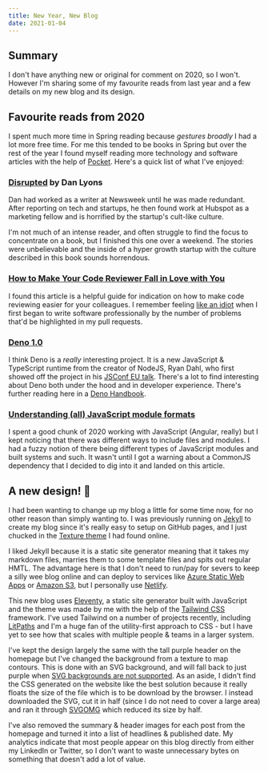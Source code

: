 ```yaml
---
title: New Year, New Blog
date: 2021-01-04
---
```


## Summary
I don't have anything new or original for comment on 2020, so I won't. However I'm sharing some of my favourite reads from last year and a few details on my new blog and its design.

## Favourite reads from 2020
I spent much more time in Spring reading because *gestures broadly* I had a lot more free time. For me this tended to be books in Spring but over the rest of the year I found myself reading more technology and software articles with the help of [Pocket](https://getpocket.com/). Here's a quick list of what I've enjoyed:

### [Disrupted](https://www.goodreads.com/book/show/26030703-disrupted) by Dan Lyons

Dan had worked as a writer at Newsweek until he was made redundant. After reporting on tech and startups, he then found work at Hubspot as a marketing fellow and is horrified by the startup's cult-like culture.

I'm not much of an intense reader, and often struggle to find the focus to concentrate on a book, but I finished this one over a weekend. The stories were unbelievable and the inside of a hyper growth startup with the culture described in this book sounds horrendous.

### [How to Make Your Code Reviewer Fall in Love with You](https://mtlynch.io/code-review-love/)

I found this article is a helpful guide for indication on how to make code reviewing easier for your colleagues. I remember feeling [like an idiot](https://conorhaining.com/posts/feeling-like-an-idiot/) when I first began to write software professionally by the number of problems that'd be highlighted in my pull requests.

### [Deno 1.0](https://deno.land/posts/v1)

I think Deno is a *really* interesting project. It is a new JavaScript & TypeScript runtime from the creator of NodeJS, Ryan Dahl, who first showed off the project in his [JSConf EU talk](https://www.youtube.com/watch?v=M3BM9TB-8yA). There's a lot to find interesting about Deno both under the hood and in developer experience. There's further reading here in a [Deno Handbook](https://flaviocopes.com/deno/).

### [Understanding (all) JavaScript module formats](https://weblogs.asp.net/dixin/understanding-all-javascript-module-formats-and-tools)

I spent a good chunk of 2020 working with JavaScript (Angular, really) but I kept noticing that there was different ways to include files and modules. I had a fuzzy notion of there being different types of JavaScript modules and built systems and such. It wasn't until I got a warning about a CommonJS dependency that I decided to dig into it and landed on this article. 

## A new design! 🥳
I had been wanting to change up my blog a little for some time now, for no other reason than simply wanting to. I was previously running on [Jekyll](https://jekyllrb.com/) to create my blog since it's really easy to setup on GitHub pages, and I just chucked in the [Texture theme](http://jekyllthemes.org/themes/Texture-Theme/) I had found online.

I liked Jekyll because it is a static site generator meaning that it takes my markdown files, marries them to some template files and spits out regular HMTL. The advantage here is that I don't need to run/pay for severs to keep a silly wee blog online and can deploy to services like [Azure Static Web Apps](https://azure.microsoft.com/en-gb/services/app-service/static/) or [Amazon S3](https://aws.amazon.com/s3/), but I personally use [Netlify](https://www.netlify.com/).

This new blog uses [Eleventy](https://www.11ty.dev/), a static site generator built with JavaScript and  the theme was made by me with the help of the [Tailwind CSS](https://tailwindcss.com/) framework. I've used Tailwind on a number of projects recently, including [LitPaths](https://litpaths.app) and I'm a huge fan of the utility-first approach to CSS - but I have yet to see how that scales with multiple people & teams in a larger system.

I've kept the design largely the same with the tall purple header on the homepage but I've changed the background from a texture to map contours. This is done with an SVG background, and will fall back to just purple when [SVG backgrounds are not supported](https://caniuse.com/svg-css). As an aside, I didn't find the CSS generated on the website like the best solution because it really floats the size of the file which is to be download by the browser. I instead downloaded the SVG, cut it in half (since I do not need to cover a large area) and ran it through [SVGOMG](https://jakearchibald.github.io/svgomg/) which reduced its size by half.

I've also removed the summary & header images for each post from the homepage and turned it into a list of headlines & published date. My analytics indicate that most people appear on this blog directly from either my LinkedIn or Twitter, so I don't want to waste unnecessary bytes on something that doesn't add a lot of value.
